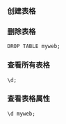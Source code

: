 ### 创建表格

### 删除表格
```
DROP TABLE myweb;
```

### 查看所有表格
```
\d;
```

### 查看表格属性
```
\d myweb;
```


